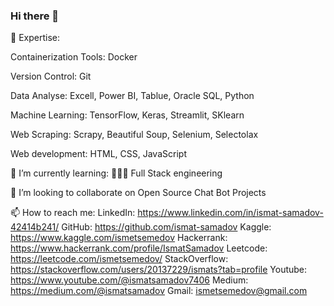 ### Hi there 👋


🔭 Expertise:
<p>Containerization Tools: Docker   <p/>
<p>Version Control: Git   <p/>
<p>Data Analyse: Excell, Power BI, Tablue, Oracle SQL, Python   <p/>
<p>Machine Learning: TensorFlow, Keras, Streamlit, SKlearn   <p/>
<p>Web Scraping: Scrapy, Beautiful Soup, Selenium, Selectolax   <p/>
<p>Web development: HTML, CSS, JavaScript   <p/>


🌱 I’m currently learning:
  👨🏻‍💻 Full Stack engineering

👯 I’m looking to collaborate on Open Source Chat Bot Projects

📫 How to reach me:
  LinkedIn: https://www.linkedin.com/in/ismat-samadov-42414b241/
  GitHub: https://github.com/ismat-samadov
  Kaggle: https://www.kaggle.com/ismetsemedov
  Hackerrank: https://www.hackerrank.com/profile/IsmatSamadov
  Leetcode: https://leetcode.com/ismetsemedov/
  StackOverflow: https://stackoverflow.com/users/20137229/ismats?tab=profile
  Youtube: https://www.youtube.com/@ismatsamadov7406
  Medium: https://medium.com/@ismatsamadov
  Gmail: ismetsemedov@gmail.com


